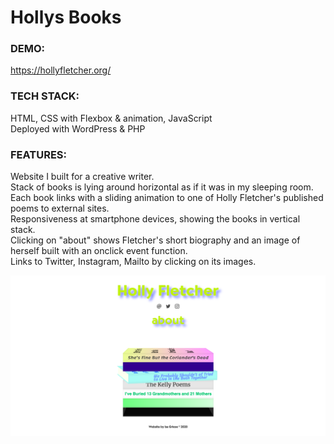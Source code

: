 # Hollys Books

### DEMO:
https://hollyfletcher.org/

### TECH STACK:
HTML, CSS with Flexbox & animation, JavaScript\
Deployed with WordPress & PHP

### FEATURES:
Website I built for a creative writer.\
Stack of books is lying around horizontal as if it was in my sleeping room.\
Each book links with a sliding animation to one of Holly Fletcher's published poems to external sites.\
Responsiveness at smartphone devices, showing the books in vertical stack.\
Clicking on "about" shows Fletcher's short biography and an image of herself built with an onclick event function.\
Links to Twitter, Instagram, Mailto by clicking on its images.

![Alt Text](images/holly-demo.png)
